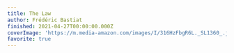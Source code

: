 ```yaml
---
title: The Law
author: Frédéric Bastiat
finished: 2021-04-27T00:00:00.000Z
coverImage: 'https://m.media-amazon.com/images/I/316HzFbgR6L._SL1360_.jpg'
favorite: true
---
```

